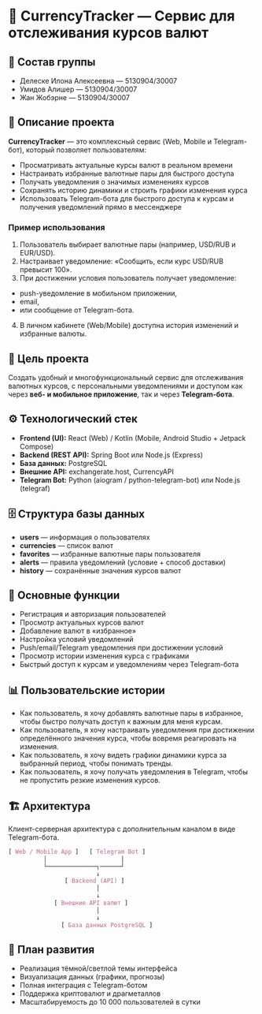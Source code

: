 # 💱 CurrencyTracker — Сервис для отслеживания курсов валют


## 👥 Состав группы


- Делеске Илона Алексеевна — 5130904/30007
- Умидов Алишер — 5130904/30007
- Жан Жобэрне — 5130904/30007


## 📌 Описание проекта


**CurrencyTracker** — это комплексный сервис (Web, Mobile и Telegram-бот), который позволяет пользователям:


- Просматривать актуальные курсы валют в реальном времени
- Настраивать избранные валютные пары для быстрого доступа
- Получать уведомления о значимых изменениях курсов
- Сохранять историю динамики и строить графики изменения курса
- Использовать Telegram-бота для быстрого доступа к курсам и получения уведомлений прямо в мессенджере

### Пример использования


1. Пользователь выбирает валютные пары (например, USD/RUB и EUR/USD).
2. Настраивает уведомление: «Сообщить, если курс USD/RUB превысит 100».
3. При достижении условия пользователь получает уведомление:

- push-уведомление в мобильном приложении,
- email,
- или сообщение от Telegram-бота.
4. В личном кабинете (Web/Mobile) доступна история изменений и избранные валюты.


## 🎯 Цель проекта


Создать удобный и многофункциональный сервис для отслеживания валютных курсов, с персональными уведомлениями и доступом как через **веб- и мобильное приложение**, так и через **Telegram-бота**.



## ⚙️ Технологический стек


- **Frontend (UI):** React (Web) / Kotlin (Mobile, Android Studio + Jetpack Compose)
- **Backend (REST API):** Spring Boot или Node.js (Express)
- **База данных:** PostgreSQL
- **Внешние API:** exchangerate.host, CurrencyAPI
- **Telegram Bot:** Python (aiogram / python-telegram-bot) или Node.js (telegraf)


## 🗄 Структура базы данных


- **users** — информация о пользователях
- **currencies** — список валют
- **favorites** — избранные валютные пары пользователя
- **alerts** — правила уведомлений (условие + способ доставки)
- **history** — сохранённые значения курсов валют


## 🚀 Основные функции


- Регистрация и авторизация пользователей
- Просмотр актуальных курсов валют
- Добавление валют в «избранное»
- Настройка условий уведомлений
- Push/email/Telegram уведомления при достижении условий
- Просмотр истории изменения курса с графиками
- Быстрый доступ к курсам и уведомлениям через Telegram-бота


## 📊 Пользовательские истории


- Как пользователь, я хочу добавлять валютные пары в избранное, чтобы быстро получать доступ к важным для меня курсам.
- Как пользователь, я хочу настраивать уведомления при достижении определённого значения курса, чтобы вовремя реагировать на изменения.
- Как пользователь, я хочу видеть графики динамики курса за выбранный период, чтобы понимать тренды.
- Как пользователь, я хочу получать уведомления в Telegram, чтобы не пропустить резкие изменения курсов.


## 🏗 Архитектура


Клиент-серверная архитектура с дополнительным каналом в виде Telegram-бота.


```css
[ Web / Mobile App ]   [ Telegram Bot ]
          │                     │
          └──────────────┐──────┘
                         ↓
                [ Backend (API) ]
                         │
                         ↓
             [ Внешние API валют ]
                         │
                         ↓
               [ База данных PostgreSQL ]

```


## 📝 План развития


- Реализация тёмной/светлой темы интерфейса
- Визуализация данных (графики, прогнозы)
- Полная интеграция с Telegram-ботом
- Поддержка криптовалют и драгметаллов
- Масштабируемость до 10 000 пользователей в сутки